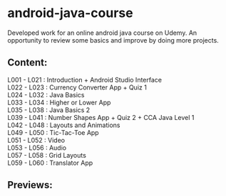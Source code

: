 # android-java-course

Developed work for an online android java course on Udemy. An opportunity to review some basics and improve by doing more projects.

## Content:

L001 - L021 : Introduction + Android Studio Interface\
L022 - L023 : Currency Converter App + Quiz 1\
L024 - L032 : Java Basics\
L033 - L034 : Higher or Lower App\
L035 - L038 : Java Basics 2\
L039 - L041 : Number Shapes App + Quiz 2 + CCA Java Level 1\
L042 - L048 : Layouts and Animations\
L049 - L050 : Tic-Tac-Toe App\
L051 - L052 : Video\
L053 - L056 : Audio\
L057 - L058 : Grid Layouts\
L059 - L060 : Translator App

## Previews: